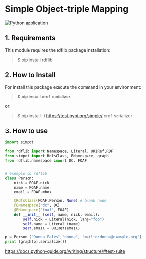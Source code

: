 # Simple Object-triple Mapping

![Python application](https://github.com/lads-gp/simpot/workflows/Python%20application/badge.svg)

## 1. Requirements 
This module requires the rdflib package installation:
> $ pip install rdflib

## 2. How to Install
For install this package execute the command in your environment:
> $ pip install crdf-serializer

or:
> $ pip install -i https://test.pypi.org/simple/ crdf-serializer


## 3. How to use

```python
import simpot

from rdflib import Namespace, Literal, URIRef,RDF
from simpot import RdfsClass, BNamespace, graph
from rdflib.namespace import DC, FOAF


# exemplo do rdflib
class Person:
    nick = FOAF.nick
    name = FOAF.name
    email = FOAF.mbox

    @RdfsClass(FOAF.Person, None) # blank node
    @BNamespace("dc", DC)
    @BNamespace("foaf", FOAF)
    def __init__ (self, name, nick, email):
        self.nick = Literal(nick, lang="foo")
        self.name = Literal (name)
        self.email = URIRef(email) 

p = Person ("Donna Fales","donna", "mailto:donna@example.org")
print (graph(p).serialize())
```

https://docs.python-guide.org/writing/structure/#test-suite